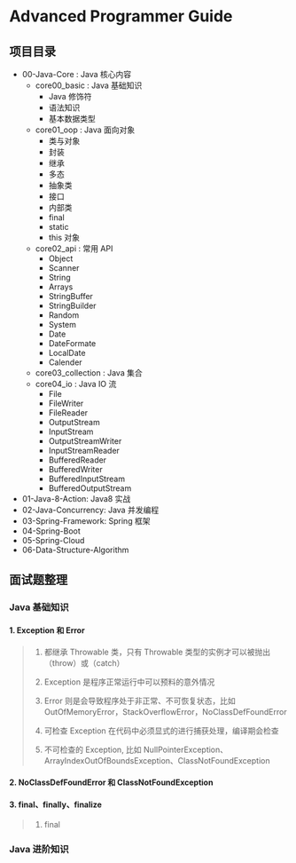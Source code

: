 # Advanced Programmer Guide

## 项目目录

- 00-Java-Core : Java 核心内容
    - core00_basic : Java 基础知识
        - Java 修饰符
        - 语法知识
        - 基本数据类型
    - core01_oop : Java 面向对象
        - 类与对象
        - 封装
        - 继承
        - 多态
        - 抽象类
        - 接口
        - 内部类
        - final
        - static
        - this 对象
    - core02_api : 常用 API
        - Object
        - Scanner
        - String
        - Arrays
        - StringBuffer
        - StringBuilder
        - Random
        - System
        - Date
        - DateFormate
        - LocalDate
        - Calender
    - core03_collection : Java 集合
    - core04_io : Java IO 流
        - File
        - FileWriter
        - FileReader
        - OutputStream
        - InputStream
        - OutputStreamWriter
        - InputStreamReader
        - BufferedReader
        - BufferedWriter
        - BufferedInputStream
        - BufferedOutputStream
- 01-Java-8-Action: Java8 实战
- 02-Java-Concurrency: Java 并发编程
- 03-Spring-Framework: Spring 框架
- 04-Spring-Boot
- 05-Spring-Cloud
- 06-Data-Structure-Algorithm

## 面试题整理

### Java 基础知识

#### 1. Exception 和 Error
> 1. 都继承 Throwable 类，只有 Throwable 类型的实例才可以被抛出（throw）或（catch）
>
> 2. Exception 是程序正常运行中可以预料的意外情况
> 3. Error 则是会导致程序处于非正常、不可恢复状态，比如 OutOfMemoryError，StackOverflowError，NoClassDefFoundError
> 4. 可检查 Exception 在代码中必须显式的进行捕获处理，编译期会检查
> 5. 不可检查的 Exception, 比如 NullPointerException、ArrayIndexOutOfBoundsException、ClassNotFoundException

#### 2. NoClassDefFoundError 和 ClassNotFoundException

#### 3. final、finally、finalize
> 1. final

### Java 进阶知识